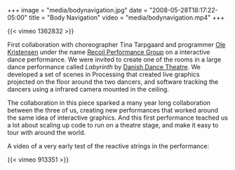 +++
image = "media/bodynavigation.jpg"
date = "2008-05-28T18:17:22-05:00"
title = "Body Navigation"
video = "media/bodynavigation.mp4"
+++

{{< vimeo 1362832 >}}

First collaboration with choreographer Tina Tarpgaard and programmer [Ole Kristensen]() under the name [Recoil Performance Group]() on a interactive dance performance. We were invited to create one of the rooms in a large dance performance called *Labyrinth* by [Danish Dance Theatre](). We developed a set of scenes in Processing that created live graphics projected on the floor around the two dancers, and software tracking the dancers using a infrared camera mounted in the ceiling. 

The collaboration in this piece sparked a many year long collaboration between the three of us, creating new performances that worked around the same idea of interactive graphics. And this first performance teached us a lot about scaling up code to run on a theatre stage, and make it easy to tour with around the world. 

A video of a very early test of the reactive strings in the performance:

{{< vimeo 913351 >}}
